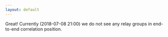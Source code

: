 ```yaml
---
layout: default
---
```



Great! Currently (2018-07-08 21:00) we do not see any relay groups
in end-to-end correlation position.
